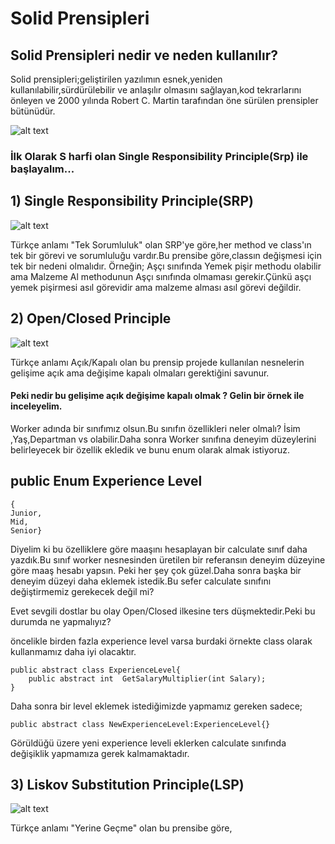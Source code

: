 # Solid Prensipleri
## Solid Prensipleri nedir ve neden kullanılır?
Solid prensipleri;geliştirilen yazılımın esnek,yeniden kullanılabilir,sürdürülebilir ve anlaşılır olmasını sağlayan,kod tekrarlarını önleyen ve
2000 yılında Robert C. Martin tarafından öne sürülen prensipler bütünüdür.

![alt text](https://dijitalseruven.com/wp-content/uploads/2021/02/SOLID-1024x341.jpg)
### İlk Olarak S harfi olan Single Responsibility Principle(Srp) ile başlayalım...
## 1) Single Responsibility Principle(SRP)
![alt text](https://uploads.toptal.io/blog/image/91846/toptal-blog-image-1449597577848-60a7b4874d676e754260b05866cf967f.jpg)

Türkçe anlamı "Tek Sorumluluk" olan SRP'ye göre,her method ve class'ın tek bir görevi ve sorumluluğu vardır.Bu prensibe göre,classın değişmesi için tek bir nedeni olmalıdır.
Örneğin; Aşçı sınıfında Yemek pişir methodu olabilir ama Malzeme Al methodunun Aşçı sınıfında olmaması gerekir.Çünkü aşçı yemek pişirmesi asıl görevidir ama malzeme alması asıl görevi değildir.

## 2) Open/Closed Principle
![alt text](https://yazilimcigenclik.com.tr/wp-content/uploads/2021/02/1_0MtFBmm6L2WVM04qCJOZPQ-1024x584.png)

Türkçe anlamı Açık/Kapalı olan bu prensip projede kullanılan nesnelerin gelişime açık ama değişime kapalı olmaları gerektiğini savunur.
#### Peki nedir bu gelişime açık değişime kapalı olmak ? Gelin bir örnek ile inceleyelim.
Worker adında bir sınıfımız olsun.Bu sınıfın özellikleri neler olmalı? İsim ,Yaş,Departman vs olabilir.Daha sonra Worker sınıfına deneyim düzeylerini belirleyecek bir özellik ekledik ve bunu enum olarak almak istiyoruz.

## public Enum Experience Level 
```
{
Junior,
Mid,
Senior}
```
Diyelim ki bu özelliklere göre maaşını hesaplayan bir calculate sınıf daha yazdık.Bu sınıf worker nesnesinden üretilen bir referansın deneyim düzeyine göre maaş hesabı yapsın.
Peki her şey çok güzel.Daha sonra başka bir deneyim düzeyi daha eklemek istedik.Bu sefer calculate sınıfını değiştirmemiz gerekecek değil mi?

Evet sevgili  dostlar bu olay Open/Closed ilkesine ters düşmektedir.Peki bu durumda ne yapmalıyız?

öncelikle birden fazla experience level varsa burdaki örnekte class olarak kullanmamız daha iyi olacaktır.
```
public abstract class ExperienceLevel{
    public abstract int  GetSalaryMultiplier(int Salary);
}
```
Daha sonra bir level eklemek istediğimizde yapmamız gereken sadece;

```
public abstract class NewExperienceLevel:ExperienceLevel{}
```
Görüldüğü üzere yeni experience leveli eklerken calculate sınıfında değişiklik yapmamıza gerek kalmamaktadır.

## 3) Liskov Substitution Principle(LSP)
![alt text](https://yazilimcigenclik.com.tr/wp-content/uploads/2021/02/1_yKk2XKJaCLNlDxQMx1r55Q-1024x918.png)

Türkçe anlamı "Yerine Geçme" olan bu prensibe göre,

